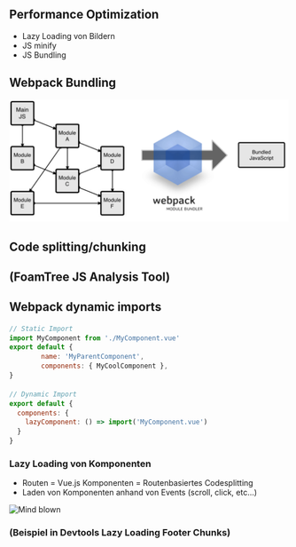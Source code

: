 ## Performance Optimization
- Lazy Loading von Bildern <!-- .element: class="fragment" -->
- JS minify <!-- .element: class="fragment" -->
- JS Bundling <!-- .element: class="fragment" -->


## Webpack Bundling
![Webpack Bundling](assets/what-is-webpack-4.png)<!-- .element width="400" -->


## Code splitting/chunking


## (FoamTree JS Analysis Tool)


## Webpack dynamic imports
```javascript
// Static Import
import MyComponent from './MyComponent.vue'
export default {
        name: 'MyParentComponent',
        components: { MyCoolComponent },
}

// Dynamic Import
export default {
  components: {
    lazyComponent: () => import('MyComponent.vue')
  }
}
```


### Lazy Loading von Komponenten 
- Routen = Vue.js Komponenten = Routenbasiertes Codesplitting <!-- .element: class="fragment" -->
- Laden von Komponenten anhand von Events (scroll, click, etc...)  <!-- .element: class="fragment" -->

![Mind blown](https://media.giphy.com/media/26ufdipQqU2lhNA4g/source.gif) <!-- .element: class="fragment" -->


### (Beispiel in Devtools Lazy Loading Footer Chunks)
